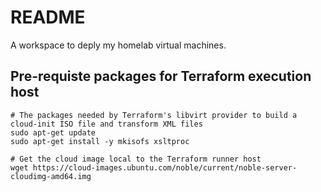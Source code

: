 # README
A workspace to deply my homelab virtual machines.

## Pre-requiste packages for Terraform execution host
```
# The packages needed by Terraform's libvirt provider to build a cloud-init ISO file and transform XML files
sudo apt-get update 
sudo apt-get install -y mkisofs xsltproc 

# Get the cloud image local to the Terraform runner host
wget https://cloud-images.ubuntu.com/noble/current/noble-server-cloudimg-amd64.img
```

